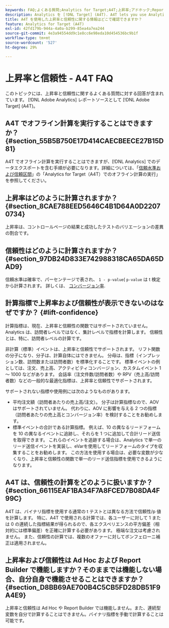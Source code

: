 ```yaml
---
keywords: FAQ;よくある質問;Analytics for Target;A4T;上昇率;アドホック;Report Builder;信頼性
description: Analytics を [!DNL Target] (A4T). A4T lets you use Analytics reporting for [!DNL Target] アクティビティ。
title: A4T を使用した上昇率と信頼性に関する情報はどこで確認できますか？
feature: Analytics for Target (A4T)
exl-id: 42fd179b-944a-4a0a-b299-85ea4a7ea244
source-git-commit: 4e3a94554dd9c1e8cc6e98eda10d454536bc9b1f
workflow-type: tm+mt
source-wordcount: '527'
ht-degree: 29%

---
```


# 上昇率と信頼性 - A4T FAQ

このトピックには、上昇率と信頼性に関するよくある質問に対する回答が含まれています。 [!DNL Adobe Analytics] レポートソースとして [!DNL Adobe Target] (A4T)。

## A4T でオフライン計算を実行することはできますか？ {#section_55B5B750E17D414CAECBEECE27B15D81}

A4T でオフライン計算を実行することはできますが、[!DNL Analytics] でのデータエクスポートを含む手順が必要になります。詳細については、「[信頼水準および信頼区間](/help/c-reports/conversion-rate.md#concept_0D0002A1EBDF420E9C50E2A46F36629B)」の「Analytics for Target（A4T）でのオフライン計算の実行」を参照してください。

## 上昇率はどのように計算されますか？ {#section_8CAE788EED5646C4B1D64A0D22070734}

上昇率は、コントロールページの結果と成功したテストのバリエーションの差異の割合です。

## 信頼性はどのように計算されますか？ {#section_97DB24D833E742988318CA65DA65DAD9}

信頼水準は確率で、パーセンテージで表され、 `1 - p-value`( `p-value` は t 検定から計算されます。 詳しくは、 [コンバージョン率](/help/c-reports/conversion-rate.md#concept_0D0002A1EBDF420E9C50E2A46F36629B).

## 計算指標で上昇率および信頼性が表示できないのはなぜですか？ {#lift-confidence}

計算指標は、現在、上昇率と信頼性の関数ではサポートされていません。 Analytics は、訪問者レベルではなく、集計レベルで指標を計算します。 信頼性とは、特に、訪問者レベルの計算です。

非計算（標準）イベントは、上昇率と信頼性でサポートされます。 リフト関数の分子になり、分子は、計算自体にはできません。 分母は、指標（インプレッション数、訪問数または訪問者数）を標準化することです。 標準イベントの例としては、注文、売上高、アクティビティコンバージョン、カスタムイベント 1 ～ 1000 などがあります。 会話率（注文件数/訪問者数）や RPV（売上高/訪問者数）などの一般的な最適化指標は、上昇率と信頼性でサポートされます。

サポートされない指標や使用例には次のようなものがあります。

* 平均注文額（訪問者あたりの売上高/注文）。 分子は計算指標なので、AOV はサポートされていません。 代わりに、AOV に影響を与える 2 つの指標（訪問者あたりの売上高とコンバージョン率）を検討することをお勧めします。
* 標準イベントの合計である計算指標。 例えば、10 の異なるリードフォームを 10 の異なるイベントに追跡し、それらを 1 つに追加して合計リード送信を取得できます。 これらのイベントを追跡する場合は、Analytics で単一のリード送信イベントを実装し、eVarを使用してリードフォームのタイプを収集することをお勧めします。 この方法を使用する場合は、必要な変数が少なくなり、上昇率と信頼性の関数で単一のリード送信指標を使用できるようになります。

## A4T は、信頼性の計算をどのように扱いますか？ {#section_66115EAF1BA34F7A8FCED7B08DA4F99C}

A4T は、バイナリ指標を使用する通常の t テストとは異なる方法で信頼性/p 値を計算します。 特に、A4T で使用される計算では、各ユーザーに対して 1 または 0 の連続した指標結果が得られるので、各エクスペリエンスの平方偏差（相対的には標準偏差）を正確に計算する必要があります。 極端な注文は考慮されません。 また、信頼性の計算では、複数のオファーに対してボンフェローニ補正は適用されません。

## 上昇率および信頼性は Ad Hoc および Report Builder で機能しますか？そのままでは機能しない場合、自分自身で機能させることはできますか？ {#section_D8BB69AE700B4C5CB5FD28DB51F9A4E9}

上昇率と信頼性は Ad Hoc や Report Builder では機能しません。また、連続型変数を自分で計算することはできません。バイナリ指標を手動で計算することは可能です。

